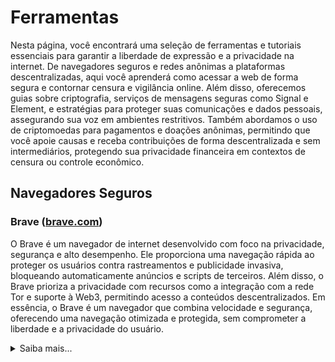 # Ferramentas
Nesta página, você encontrará uma seleção de ferramentas e tutoriais essenciais para garantir a liberdade de expressão e a privacidade na internet. De navegadores seguros e redes anônimas a plataformas descentralizadas, aqui você aprenderá como acessar a web de forma segura e contornar censura e vigilância online. Além disso, oferecemos guias sobre criptografia, serviços de mensagens seguras como Signal e Element, e estratégias para proteger suas comunicações e dados pessoais, assegurando sua voz em ambientes restritivos. Também abordamos o uso de criptomoedas para pagamentos e doações anônimas, permitindo que você apoie causas e receba contribuições de forma descentralizada e sem intermediários, protegendo sua privacidade financeira em contextos de censura ou controle econômico.

## Navegadores Seguros

### Brave ([brave.com](https://brave.com/pt-br))
O Brave é um navegador de internet desenvolvido com foco na privacidade, segurança e alto desempenho. Ele proporciona uma navegação rápida ao proteger os usuários contra rastreamentos e publicidade invasiva, bloqueando automaticamente anúncios e scripts de terceiros. Além disso, o Brave prioriza a privacidade com recursos como a integração com a rede Tor e suporte à Web3, permitindo acesso a conteúdos descentralizados. Em essência, o Brave é um navegador que combina velocidade e segurança, oferecendo uma navegação otimizada e protegida, sem comprometer a liberdade e a privacidade do usuário.

<details>
  <summary>Saiba mais...</summary>

#### Navegação Anônima com Tor
<table>
  <tr>
    <td>
      <a href="https://raw.githubusercontent.com/dissidentbr/divergent.manifest/main/img/brave_tor.mp4" target="new">
        <img src="../img/brave_tor.gif" width="347px" border="0">
      </a>
    </td>
    <td>
    O Tor é uma ferramenta que ajuda a proteger sua privacidade online. Quando você navega na internet, seu endereço IP (um número que identifica seu computador na rede) pode ser visto por sites ou outras pessoas, o que revela sua localização e atividades. O Tor funciona como uma espécie de “labirinto digital”, onde seus dados passam por vários computadores ao redor do mundo, tornando muito difícil para alguém saber de onde você realmente está acessando. No navegador Brave, você pode ativar o Tor nas configurações para usar essa proteção extra. Isso é especialmente útil para quem quer navegar de forma mais anônima e segura, evitando rastreamentos. 
    <a href="https://support.brave.com/hc/en-us/articles/360018121491-What-is-a-Private-Window-with-Tor-Connectivity">mais informações</a>    
    </td>
  </tr>
</table>


</details>